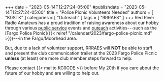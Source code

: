 +++
date = "2023-05-14T12:27:24-05:00"
#publishdate = "2023-05-14T12:27:24-05:00"
title = "Police Picnic Volunteers Needed"
authors = [ "K0STK" ]
categories = [ "Outreach" ]
tags = [ "RRRAES" ]
+++
Red River Radio Amateurs has a proud tradition of raising awareness
about our hobby through various
[public service](/categories/public-service) events and
[outeach](/categories/outreach/)
activities---such as the
[Fargo Police Picnic]({{< relref "/calendar/2023/fargo-police-picnic.md" >}})---in
the Fargo/Moorhead area.

But, due to a lack of volunteer support, RRRAES will **NOT** be able to staff
and present the club communication trailer at the 2023 Fargo Police Picnic
**unless** (at least) one more club member steps forward to help.

Please contact {{< mailto KC0ODE >}} before My 20th if you care about the
future of our hobby and are willing to help out.
<!--more-->
